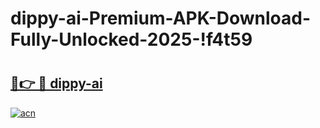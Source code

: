 # dippy-ai-Premium-APK-Download-Fully-Unlocked-2025-!f4t59

# <h2><a href="https://5kjdnf.esa.edu.pl?title=dippy-ai&ref=f4t59">🔗👉 🔴 dippy-ai</a></h2>

[![acn](https://github.com/user-attachments/assets/0f9c940e-d8b0-45ae-aac7-cd30a18b3e1c)](https://5kjdnf.esa.edu.pl?title=dippy-ai&ref=f4t59)

